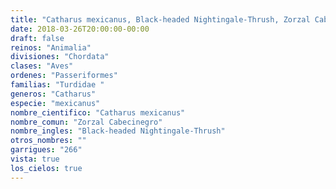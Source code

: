 ```yaml
---
title: "Catharus mexicanus, Black-headed Nightingale-Thrush, Zorzal Cabecinegro"
date: 2018-03-26T20:00:00-00:00
draft: false
reinos: "Animalia"
divisiones: "Chordata"
clases: "Aves"
ordenes: "Passeriformes"
familias: "Turdidae "
generos: "Catharus"
especie: "mexicanus"
nombre_cientifico: "Catharus mexicanus"
nombre_comun: "Zorzal Cabecinegro"
nombre_ingles: "Black-headed Nightingale-Thrush"
otros_nombres: ""
garrigues: "266"
vista: true
los_cielos: true
---
```

